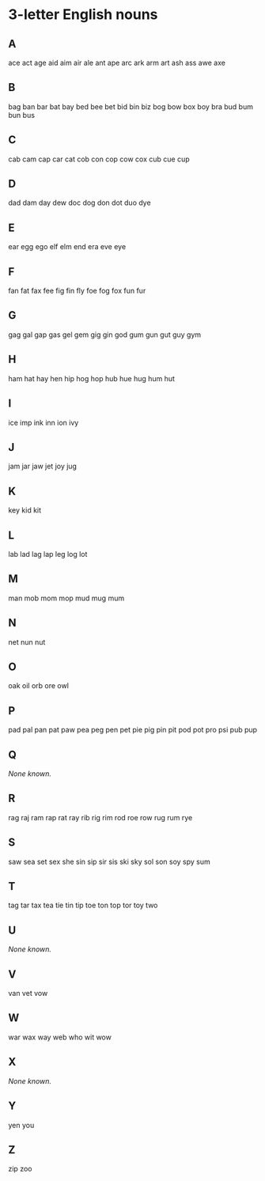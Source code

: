 
3-letter English nouns
======================

## A

ace
act
age
aid
aim
air
ale
ant
ape
arc
ark
arm
art
ash
ass
awe
axe

## B

bag
ban
bar
bat
bay
bed
bee
bet
bid
bin
biz
bog
bow
box
boy
bra
bud
bum
bun
bus

## C

cab
cam
cap
car
cat
cob
con
cop
cow
cox
cub
cue
cup

## D

dad
dam
day
dew
doc
dog
don
dot
duo
dye

## E

ear
egg
ego
elf
elm
end
era
eve
eye

## F

fan
fat
fax
fee
fig
fin
fly
foe
fog
fox
fun
fur

## G

gag
gal
gap
gas
gel
gem
gig
gin
god
gum
gun
gut
guy
gym

## H

ham
hat
hay
hen
hip
hog
hop
hub
hue
hug
hum
hut

## I

ice
imp
ink
inn
ion
ivy

## J

jam
jar
jaw
jet
joy
jug

## K

key
kid
kit

## L

lab
lad
lag
lap
leg
log
lot

## M

man
mob
mom
mop
mud
mug
mum

## N

net
nun
nut

## O

oak
oil
orb
ore
owl

## P

pad
pal
pan
pat
paw
pea
peg
pen
pet
pie
pig
pin
pit
pod
pot
pro
psi
pub
pup

## Q

_None known._

## R

rag
raj
ram
rap
rat
ray
rib
rig
rim
rod
roe
row
rug
rum
rye

## S

saw
sea
set
sex
she
sin
sip
sir
sis
ski
sky
sol
son
soy
spy
sum

## T

tag
tar
tax
tea
tie
tin
tip
toe
ton
top
tor
toy
two

## U

_None known._

## V

van
vet
vow

## W

war
wax
way
web
who
wit
wow

## X

_None known._

## Y

yen
you

## Z

zip
zoo

